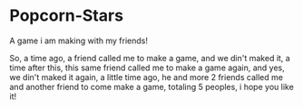 # Popcorn-Stars
A game i am making with my friends!

So, a time ago, a friend called me to make a game, and we din't maked it, a time after this, this same friend called me to make a game again, and yes, we din't maked it again, a little time ago, he and more 2 friends called me and another friend to come make a game, totaling 5 peoples, i hope you like it!